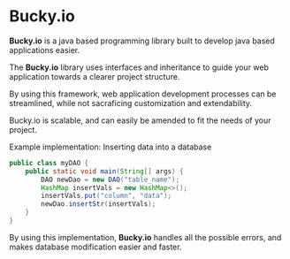 Bucky.io
========

**Bucky.io** is a java based programming library built to develop java based applications easier.

The **Bucky.io** library uses interfaces and inheritance to guide your web application towards a clearer project structure.

By using this framework, web application development processes can be streamlined, while not sacraficing customization and extendability.

Bucky.io is scalable, and can easily be amended to fit the needs of your project.

Example implementation: Inserting data into a database

````java
public class myDAO {
    public static void main(String[] args) {
        DAO newDao = new DAO("table_name");
        HashMap insertVals = new HashMap<>();
        insertVals.put("column", "data");
        newDao.insertStr(insertVals);
    }
}
````

By using this implementation, **Bucky.io** handles all the possible errors, and makes database modification easier and faster.
